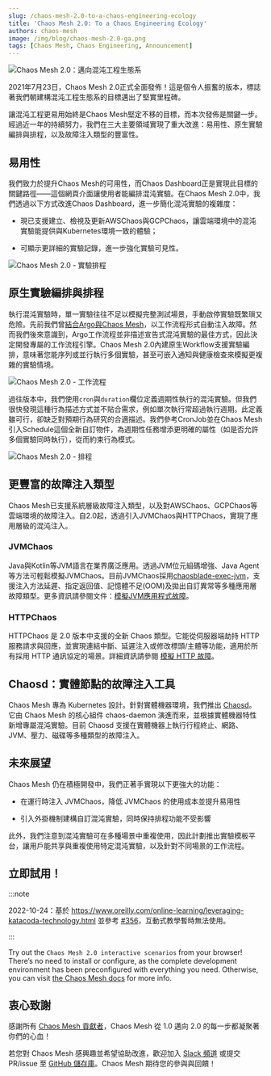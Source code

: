 ```yaml
---
slug: /chaos-mesh-2.0-to-a-chaos-engineering-ecology
title: 'Chaos Mesh 2.0: To a Chaos Engineering Ecology'
authors: chaos-mesh
image: /img/blog/chaos-mesh-2.0-ga.png
tags: [Chaos Mesh, Chaos Engineering, Announcement]
---
```


![Chaos Mesh 2.0：邁向混沌工程生態系](/img/blog/chaos-mesh-2.0-ga.png)

2021年7月23日，Chaos Mesh 2.0正式全面發佈！這是個令人振奮的版本，標誌著我們朝建構混沌工程生態系的目標邁出了堅實里程碑。

<!--truncate-->

讓混沌工程更易用始終是Chaos Mesh堅定不移的目標，而本次發佈是關鍵一步。經過近一年的持續努力，我們在三大主要領域實現了重大改進：易用性、原生實驗編排與排程，以及故障注入類型的豐富性。

## 易用性

我們致力於提升Chaos Mesh的可用性，而Chaos Dashboard正是實現此目標的關鍵路徑——這個網頁介面讓使用者能編排混沌實驗。在Chaos Mesh 2.0中，我們透過以下方式改進Chaos Dashboard，進一步簡化混沌實驗的複雜度：

- 現已支援建立、檢視及更新AWSChaos與GCPChaos，讓雲端環境中的混沌實驗能提供與Kubernetes環境一致的體驗；

- 可顯示更詳細的實驗記錄，進一步強化實驗可見性。

![Chaos Mesh 2.0 - 實驗排程](/img/blog/chaos-mesh-scheduling-2.0.png)

## 原生實驗編排與排程

執行混沌實驗時，單一實驗往往不足以模擬完整測試場景，手動啟停實驗既繁瑣又危險。先前我們曾[結合Argo與Chaos Mesh](https://chaos-mesh.org/blog/building_automated_testing_framework)，以工作流程形式自動注入故障。然而我們後來意識到，Argo工作流程並非描述宣告式混沌實驗的最佳方式，因此決定開發專屬的工作流程引擎。Chaos Mesh 2.0內建原生Workflow支援實驗編排，意味著您能序列或並行執行多個實驗，甚至可嵌入通知與健康檢查來模擬更複雜的實驗情境。

![Chaos Mesh 2.0 - 工作流程](/img/blog/chaos-mesh-workflow-2.0.png)

過往版本中，我們使用`cron`與`duration`欄位定義週期性執行的混沌實驗。但我們很快發現這種行為描述方式並不貼合需求，例如單次執行常超過執行週期。此定義雖可行，卻缺乏對預期行為研究的合適描述。我們參考CronJob並在Chaos Mesh引入Schedule這個全新自訂物件，為週期性任務增添更明確的屬性（如是否允許多個實驗同時執行），從而約束行為模式。

![Chaos Mesh 2.0 - 排程](/img/blog/chaos-dashboard-schedule-2.0.png)

## 更豐富的故障注入類型

Chaos Mesh已支援系統層級故障注入類型，以及對AWSChaos、GCPChaos等雲端環境的故障注入。自2.0起，透過引入JVMChaos與HTTPChaos，實現了應用層級的混沌注入。

### JVMChaos

Java與Kotlin等JVM語言在業界廣泛應用。透過JVM位元組碼增強、Java Agent等方法可輕鬆模擬JVMChaos。目前JVMChaos採用[chaosblade-exec-jvm](https://github.com/chaosblade-io/chaosblade-exec-jvm)，支援注入方法延遲、指定返回值、記憶體不足(OOM)及拋出自訂異常等多種應用層故障類型。更多資訊請參閱文件：[模擬JVM應用程式故障](https://chaos-mesh.org/docs/simulate-jvm-application-chaos)。

### HTTPChaos

HTTPChaos 是 2.0 版本中支援的全新 Chaos 類型。它能從伺服器端劫持 HTTP 服務請求與回應，並實現連結中斷、延遲注入或修改標頭/主體等功能，適用於所有採用 HTTP 通訊協定的場景。詳細資訊請參閱 [模擬 HTTP 故障](https://chaos-mesh.org/docs/simulate-http-chaos-on-kubernetes)。

## Chaosd：實體節點的故障注入工具

Chaos Mesh 專為 Kubernetes 設計。針對實體機器環境，我們推出 [Chaosd](https://github.com/chaos-mesh/chaosd)。它由 Chaos Mesh 的核心組件 chaos-daemon 演進而來，並根據實體機器特性新增專屬混沌實驗。目前 Chaosd 支援在實體機器上執行行程終止、網路、JVM、壓力、磁碟等多種類型的故障注入。

## 未來展望

Chaos Mesh 仍在積極開發中，我們正著手實現以下更強大的功能：

- 在運行時注入 JVMChaos，降低 JVMChaos 的使用成本並提升易用性

- 引入外掛機制建構自訂混沌實驗，同時保持排程功能不受影響

此外，我們注意到混沌實驗可在多種場景中重複使用，因此計劃推出實驗模板平台，讓用戶能共享與重複使用特定混沌實驗，以及針對不同場景的工作流程。

## 立即試用！

:::note

2022-10-24：基於 https://www.oreilly.com/online-learning/leveraging-katacoda-technology.html 並參考 [#356](https://github.com/chaos-mesh/website/pull/356)，互動式教學暫時無法使用。

:::

Try out the `Chaos Mesh 2.0 interactive scenarios` from your browser! There’s no need to install or configure, as the complete development environment has been preconfigured with everything you need. Otherwise, you can visit [the Chaos Mesh docs](https://chaos-mesh.org/docs) for more info.

## 衷心致謝

感謝所有 [Chaos Mesh 貢獻者](https://github.com/chaos-mesh/chaos-mesh/graphs/contributors)，Chaos Mesh 從 1.0 邁向 2.0 的每一步都凝聚著你們的心血！

若您對 Chaos Mesh 感興趣並希望協助改進，歡迎加入 [Slack 頻道](https://slack.cncf.io/) 或提交 PR/issue 至 [GitHub 儲存庫](https://github.com/chaos-mesh/chaos-mesh)。Chaos Mesh 期待您的參與與回饋！